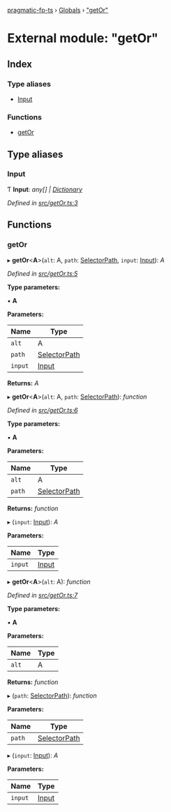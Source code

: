 [pragmatic-fp-ts](../README.md) › [Globals](../globals.md) › ["getOr"](_getor_.md)

# External module: "getOr"

## Index

### Type aliases

* [Input](_getor_.md#input)

### Functions

* [getOr](_getor_.md#getor)

## Type aliases

###  Input

Ƭ **Input**: *any[] | [Dictionary](_types_.md#dictionary)*

*Defined in [src/getOr.ts:3](https://github.com/hermann-p/pragmatic-fp-ts/blob/44257be/src/getOr.ts#L3)*

## Functions

###  getOr

▸ **getOr**<**A**>(`alt`: A, `path`: [SelectorPath](_types_.md#selectorpath), `input`: [Input](_getor_.md#input)): *A*

*Defined in [src/getOr.ts:5](https://github.com/hermann-p/pragmatic-fp-ts/blob/44257be/src/getOr.ts#L5)*

**Type parameters:**

▪ **A**

**Parameters:**

Name | Type |
------ | ------ |
`alt` | A |
`path` | [SelectorPath](_types_.md#selectorpath) |
`input` | [Input](_getor_.md#input) |

**Returns:** *A*

▸ **getOr**<**A**>(`alt`: A, `path`: [SelectorPath](_types_.md#selectorpath)): *function*

*Defined in [src/getOr.ts:6](https://github.com/hermann-p/pragmatic-fp-ts/blob/44257be/src/getOr.ts#L6)*

**Type parameters:**

▪ **A**

**Parameters:**

Name | Type |
------ | ------ |
`alt` | A |
`path` | [SelectorPath](_types_.md#selectorpath) |

**Returns:** *function*

▸ (`input`: [Input](_getor_.md#input)): *A*

**Parameters:**

Name | Type |
------ | ------ |
`input` | [Input](_getor_.md#input) |

▸ **getOr**<**A**>(`alt`: A): *function*

*Defined in [src/getOr.ts:7](https://github.com/hermann-p/pragmatic-fp-ts/blob/44257be/src/getOr.ts#L7)*

**Type parameters:**

▪ **A**

**Parameters:**

Name | Type |
------ | ------ |
`alt` | A |

**Returns:** *function*

▸ (`path`: [SelectorPath](_types_.md#selectorpath)): *function*

**Parameters:**

Name | Type |
------ | ------ |
`path` | [SelectorPath](_types_.md#selectorpath) |

▸ (`input`: [Input](_getor_.md#input)): *A*

**Parameters:**

Name | Type |
------ | ------ |
`input` | [Input](_getor_.md#input) |
